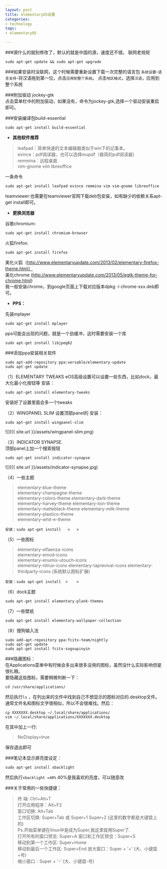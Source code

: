```yaml
---
layout: post
title: elementaryOS设置
categories:
- technology
tags:
- elementaryOS

---
```


###源什么的就别修改了，默认的就是中国的源，速度还不错。
联网老规矩

    sudo apt-get update && sudo apt-get upgrade


###如果安装时没联网，这个时候需要重新设置下载一次完整的语言包
`系统设置`-`语言支持`-将汉语拖到第一位，点击`应用到整个系统`。
点击`地区格式`，选择`汉语`，应用到整个系统

###附加驱动 jockey-gtk    
点击菜单栏中的附加驱动，如果没有，命令为jockey-gtk,选择一个驱动安装重启即可。 

###安装编译包build-essential

    sudo apt-get install build-essential


- **其他软件推荐**   

>leafpad：简单快速的文本编辑器类似于win下的记事本。    
evince：pdf阅读器，也可以选择mupdf（极简的pdf阅读器）   
remmina：远程桌面   
>vim-gnome vim libreoffice   

一条命令

    sudo apt-get install leafpad evince remmina vim vim-gnome libreoffice

teamviewer:也需要在teamviewer官网下载deb包安装，如有缺少的依赖关系apt-get install即可。     

- **更换浏览器**    

谷歌chromium:

    sudo apt-get install chromium-browser


火狐firefox:

    sudo apt-get install firefox


美化火狐（http://www.elementaryupdate.com/2013/02/elementary-firefox-theme.html）   
美化chrome (http://www.elementaryupdate.com/2013/05/egtk-theme-for-chrome.html)     
我一般安装chrome，到google页面上下载对应版本dpkg -i chrome-xxx.deb即可。

- **PPS：**   

先装mplayer    

    sudo apt-get install mplayer


pps可能会出现的问题，就是一个劲缓冲，这时需要安装一个库

    sudo apt-get install libjpeg62


###添加ppa安装相关软件

    sudo apt-add-repository ppa:versable/elementary-update
    sudo apt-get update


（1）ELEMENTARY TWEAKS
eOS高级设置可以设置一些东西，比如dock，最大化最小化按钮等
安装：

    sudo apt-get install elementary-tweaks


安装好了设置里面会多一个tweaks

（2）WINGPANEL SLIM 
设置顶部panel的 
安装：  

    sudo apt-get install wingpanel-slim


![]({{ site.url }}/assets/wingpanel-slim.png)



（3）INDICATOR SYNAPSE  
顶部panel上加一个搜索按钮

    sudo apt-get install indicator-synapse


![]({{ site.url }}/assets/indicator-synapse.jpg)







（4）一些主题   

>elementary-blue-theme   
elementary-champagne-theme  
elementary-colors-theme 
elementary-dark-theme   
elementary-harvey-theme 
elementary-lion-theme   
elementary-matteblack-theme 
elementary-milk-theme   
elementary-plastico-theme   
>elementary-whit-e-theme 

    安装：sudo apt-get install   <   >

（5）一些图标   

>elementary-elfaenza-icons   
elementary-emod-icons   
elementary-enumix-utouch-icons  
elementary-nitrux-icons 
elementary-taprevival-icons 
>elementary-thirdparty-icons (系统默认图标扩展)  

    安装：sudo apt-get install  <    >

（6）dock主题

    sudo apt-get install elementary-plank-themes


（7）一些壁纸

    sudo apt-get install elementary-wallpaper-collection


（8）搜狗输入法

    sudo add-apt-repository ppa:fcitx-team/nightly
    sudo apt-get update
    sudo apt-get install fcitx-sogoupinyin


###隐藏图标：  
在Applications菜单中有时候会多出来很多没用的图标，虽然没什么实际影响但是很扎眼。    
要隐藏这些图标，需要稍微判断一下：  

    cd /usr/share/applications/
然后执行`ls` ，在列出来的文件中找到自己不想显示的图标对应的.desktop文件。通常文件名和图标文字很相似，所以不会很难找。然后：

    cp XXXXXXX.desktop ~/.local/share/applications/
    vim ~/.local/share/applications/XXXXXXX.desktop
在其中加上一行:    

>NoDisplay=true

保存退出即可    


###笔记本显示屏亮度设定：

    sudo apt-get install xbacklight
然后执行`xbacklight =40%`
40%是我喜欢的亮度，可以随意改


###关于常用的一些快捷键：

>终 端: Ctrl+Alt+T  
打开应用程序：Alt+F2    
窗口切换: Alt+Tab   
工作区切换: Super+Tab 或 Super+1 Super+2 (这里的数字都是大键盘上的)     
Ps.开始菜单键在linux中是成为Super,我这里就用Super了.    
打开所有的窗口预览: Super+A 
窗口和工作区预览：Super+S   
移动到第一个工作区: Super+Home  
移动到最后一个工作区: Super+End 
放大窗口：Super + '+' (大、小键盘+号)   
>缩小窗口：Super + '-' (大、小键盘-号)  
